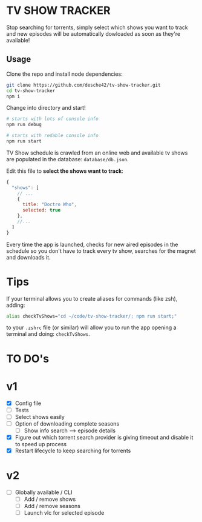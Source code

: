 # TV SHOW TRACKER

Stop searching for torrents, simply select which shows you want to track and new episodes will be automatically dowloaded as soon
as they're available!

## Usage

Clone the repo and install node dependencies:

```bash
git clone https://github.com/desche42/tv-show-tracker.git
cd tv-show-tracker
npm i
```

Change into directory and start!

```bash
# starts with lots of console info
npm run debug

# starts with redable console info
npm run start
```

TV Show schedule is crawled from an online web and available tv shows are populated in the database: `database/db.json`. 

Edit this file to **select the shows want to track**:

```javascript
{
  "shows": [
    // ...
    {
      title: "Doctro Who",
      selected: true
    },
    //...
  ]
}
```

Every time the app is launched, checks for new aired episodes in the schedule so you don't have to track every tv show, searches for the magnet and downloads it.

# Tips

If your terminal allows you to create aliases for commands (like zsh), adding: 

```bash
alias checkTvShows="cd ~/code/tv-show-tracker/; npm run start;"
```

to your `.zshrc` file (or similar) will allow you to run the app opening a terminal and doing: `checkTvShows`.


# TO DO's

# v1

- [x] Config file
- [ ] Tests
- [ ] Select shows easily
- [ ] Option of downloading complete seasons
  - [ ] Show info search --> episode details
- [x] Figure out which torrent search provider is giving timeout and disable it to speed up process
- [x] Restart lifecycle to keep searching for torrents

# v2
- [ ] Globally available / CLI 
  - [ ] Add / remove shows
  - [ ] Add / remove seasons
  - [ ] Launch vlc for selected episode
